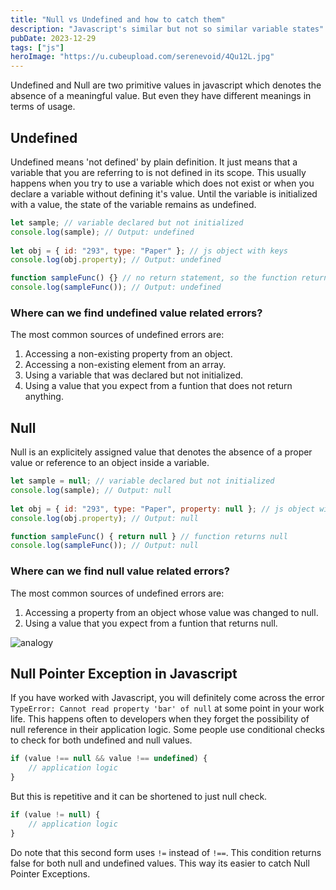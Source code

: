 ```yaml
---
title: "Null vs Undefined and how to catch them"
description: "Javascript's similar but not so similar variable states"
pubDate: 2023-12-29
tags: ["js"]
heroImage: "https://u.cubeupload.com/serenevoid/4Qu12L.jpg"
---
```

Undefined and Null are two primitive values in javascript which denotes the absence
of a meaningful value. But even they have different meanings in terms of usage.

## Undefined
Undefined means 'not defined' by plain definition. It just means that a variable
that you are referring to is not defined in its scope. This usually happens when
you try to use a variable which does not exist or when you declare a variable without
defining it's value. Until the variable is initialized with a value, the state of
the variable remains as undefined.
```javascript
let sample; // variable declared but not initialized
console.log(sample); // Output: undefined
 
let obj = { id: "293", type: "Paper" }; // js object with keys
console.log(obj.property); // Output: undefined

function sampleFunc() {} // no return statement, so the function returns undefined 
console.log(sampleFunc()); // Output: undefined
```

### Where can we find undefined value related errors?
The most common sources of undefined errors are:
1. Accessing a non-existing property from an object.
2. Accessing a non-existing element from an array.
3. Using a variable that was declared but not initialized.
4. Using a value that you expect from a funtion that does not return anything.

## Null
Null is an explicitely assigned value that denotes the absence of a proper value
or reference to an object inside a variable.
```javascript
let sample = null; // variable declared but not initialized
console.log(sample); // Output: null
 
let obj = { id: "293", type: "Paper", property: null }; // js object with keys
console.log(obj.property); // Output: null

function sampleFunc() { return null } // function returns null 
console.log(sampleFunc()); // Output: null
```

### Where can we find null value related errors?
The most common sources of undefined errors are:
1. Accessing a property from an object whose value was changed to null.
2. Using a value that you expect from a funtion that returns null.

![analogy](https://pbs.twimg.com/media/DusCOfyXcAA9_F7.jpg)

## Null Pointer Exception in Javascript
If you have worked with Javascript, you will definitely come across the error
`TypeError: Cannot read property 'bar' of null` at some point in your work life.
This happens often to developers when they forget the possibility of null
reference in their application logic.
Some people use conditional checks to check for both undefined and null values.
```javascript
if (value !== null && value !== undefined) {
    // application logic
}
```
But this is repetitive and it can be shortened to just null check.
```javascript
if (value != null) {
    // application logic
}
```
Do note that this second form uses `!=` instead of `!==`. This condition returns
false for both null and undefined values. This way its easier to catch Null
Pointer Exceptions.
